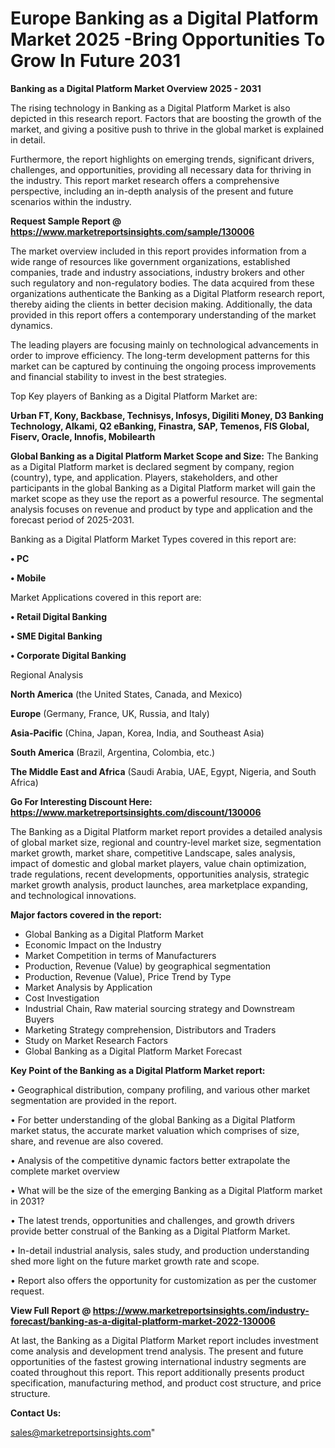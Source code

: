 # Europe Banking as a Digital Platform Market 2025 -Bring Opportunities To Grow In Future 2031

<Strong> Banking as a Digital Platform Market Overview 2025 - 2031</strong>

The rising technology in Banking as a Digital Platform Market is also depicted in this research report. Factors that are boosting the growth of the market, and giving a positive push to thrive in the global market is explained in detail.

Furthermore, the report highlights on emerging trends, significant drivers, challenges, and opportunities, providing all necessary data for thriving in the industry. This report market research offers a comprehensive perspective, including an in-depth analysis of the present and future scenarios within the industry.

<strong>Request Sample Report @ <a href=https://www.marketreportsinsights.com/sample/130006>https://www.marketreportsinsights.com/sample/130006</a></strong>

The market overview included in this report provides information from a wide range of resources like government organizations, established companies, trade and industry associations, industry brokers and other such regulatory and non-regulatory bodies. The data acquired from these organizations authenticate the Banking as a Digital Platform research report, thereby aiding the clients in better decision making. Additionally, the data provided in this report offers a contemporary understanding of the market dynamics.

The leading players are focusing mainly on technological advancements in order to improve efficiency. The long-term development patterns for this market can be captured by continuing the ongoing process improvements and financial stability to invest in the best strategies.

Top Key players of Banking as a Digital Platform Market are:

<strong>Urban FT, Kony, Backbase, Technisys, Infosys, Digiliti Money, D3 Banking Technology, Alkami, Q2 eBanking, Finastra, SAP, Temenos, FIS Global, Fiserv, Oracle, Innofis, Mobilearth</strong>

<strong><b>Global Banking as a Digital Platform Market Scope and Size:</b></strong>
The Banking as a Digital Platform market is declared segment by company, region (country), type, and application. Players, stakeholders, and other participants in the global Banking as a Digital Platform market will gain the market scope as they use the report as a powerful resource. The segmental analysis focuses on revenue and product by type and application and the forecast period of 2025-2031.

Banking as a Digital Platform Market Types covered in this report are:

<strong>• PC

• Mobile</strong>

Market Applications covered in this report are:

<strong>• Retail Digital Banking

• SME Digital Banking

• Corporate Digital Banking</strong> 

Regional Analysis

<strong>North America</strong> (the United States, Canada, and Mexico)

<strong>Europe</strong> (Germany, France, UK, Russia, and Italy)

<strong>Asia-Pacific</strong> (China, Japan, Korea, India, and Southeast Asia)

<strong>South America</strong> (Brazil, Argentina, Colombia, etc.)

<strong>The Middle East and Africa</strong> (Saudi Arabia, UAE, Egypt, Nigeria, and South Africa)

<strong>Go For Interesting Discount Here: <a href=https://www.marketreportsinsights.com/discount/130006>https://www.marketreportsinsights.com/discount/130006</a></strong>

The Banking as a Digital Platform market report provides a detailed analysis of global market size, regional and country-level market size, segmentation market growth, market share, competitive Landscape, sales analysis, impact of domestic and global market players, value chain optimization, trade regulations, recent developments, opportunities analysis, strategic market growth analysis, product launches, area marketplace expanding, and technological innovations.

<strong><b>Major factors covered in the report:</b></strong>
<ul>
  <li>Global Banking as a Digital Platform Market </li>
  <li>Economic Impact on the Industry</li>
  <li>Market Competition in terms of Manufacturers</li>
  <li>Production, Revenue (Value) by geographical segmentation</li>
  <li>Production, Revenue (Value), Price Trend by Type</li>
  <li>Market Analysis by Application</li>
  <li>Cost Investigation</li>
  <li>Industrial Chain, Raw material sourcing strategy and Downstream Buyers</li>
  <li>Marketing Strategy comprehension, Distributors and Traders</li>
  <li>Study on Market Research Factors</li>
  <li>Global Banking as a Digital Platform Market Forecast</li>
</ul>

<strong><b>Key Point of the Banking as a Digital Platform Market report:</b></strong>

• Geographical distribution, company profiling, and various other market segmentation are provided in the report.

• For better understanding of the global Banking as a Digital Platform market status, the accurate market valuation which comprises of size, share, and revenue are also covered.

• Analysis of the competitive dynamic factors better extrapolate the complete market overview

• What will be the size of the emerging Banking as a Digital Platform market in 2031?

• The latest trends, opportunities and challenges, and growth drivers provide better construal of the Banking as a Digital Platform Market.

• In-detail industrial analysis, sales study, and production understanding shed more light on the future market growth rate and scope.

• Report also offers the opportunity for customization as per the customer request.

<strong><b>View Full Report @ <a href=https://www.marketreportsinsights.com/industry-forecast/banking-as-a-digital-platform-market-2022-130006>https://www.marketreportsinsights.com/industry-forecast/banking-as-a-digital-platform-market-2022-130006</a></b></strong>


At last, the Banking as a Digital Platform Market report includes investment come analysis and development trend analysis. The present and future opportunities of the fastest growing international industry segments are coated throughout this report. This report additionally presents product specification, manufacturing method, and product cost structure, and price structure.

<strong>Contact Us:</strong>

sales@marketreportsinsights.com"
